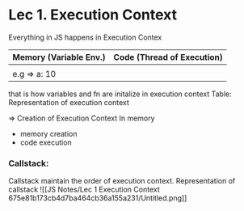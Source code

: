 # Lec 1. Execution Context
Everything in JS happens in Execution Contex

| Memory (Variable Env.) | Code (Thread of Execution) |
| ---------------------- | -------------------------- |
|                        |                            |
e.g ⇒ a: 10 || fn: {—} ||
that is how variables and fn are initalize in execution context
Table: Representation of execution context

⇒ Creation of Execution Context
In memory 
- memory creation
- code execution
### Callstack:
Callstack maintain the order of execution context.
Representation of callstack
![[JS Notes/Lec 1 Execution Context 675e81b173cb4d7ba464cb36a155a231/Untitled.png]]